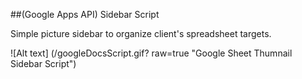 ##(Google Apps API) Sidebar Script

Simple picture sidebar to organize client's spreadsheet targets.

![Alt text] (/googleDocsScript.gif? raw=true "Google Sheet Thumnail Sidebar Script")
